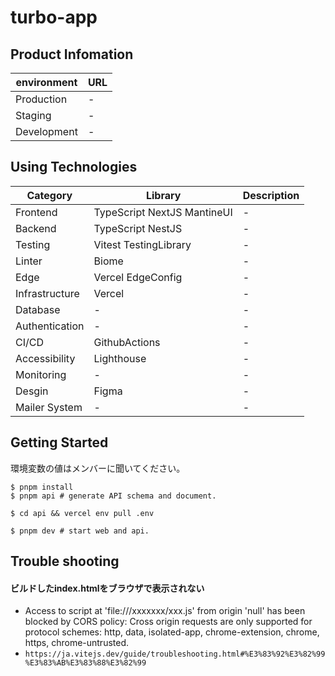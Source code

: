 # turbo-app

## Product Infomation

| environment | URL |
| ----------- | --- |
| Production  | -   |
| Staging     | -   |
| Development | -   |

## Using Technologies


| Category       | Library                     | Description |
| -------------- | --------------------------- | ----------- |
| Frontend       | TypeScript NextJS MantineUI | -           |
| Backend        | TypeScript NestJS           | -           |
| Testing        | Vitest TestingLibrary       | -           |
| Linter         | Biome                       | -           |
| Edge           | Vercel EdgeConfig           | -           |
| Infrastructure | Vercel                      | -           |
| Database       | -                           | -           |
| Authentication | -                           | -           |
| CI/CD          | GithubActions               | -           |
| Accessibility  | Lighthouse                  | -           |
| Monitoring     | -                           | -           |
| Desgin         | Figma                       | -           |
| Mailer System  | -                           | -           |

## Getting Started

環境変数の値はメンバーに聞いてください。

```shell:
$ pnpm install
$ pnpm api # generate API schema and document.

$ cd api && vercel env pull .env

$ pnpm dev # start web and api.
```

## Trouble shooting

#### ビルドしたindex.htmlをブラウザで表示されない
- Access to script at 'file:///xxxxxxx/xxx.js' from origin 'null' has been blocked by CORS policy: Cross origin requests are only supported for protocol schemes: http, data, isolated-app, chrome-extension, chrome, https, chrome-untrusted.
- `https://ja.vitejs.dev/guide/troubleshooting.html#%E3%83%92%E3%82%99%E3%83%AB%E3%83%88%E3%82%99`